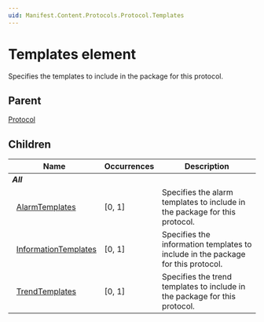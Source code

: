 ```yaml
---
uid: Manifest.Content.Protocols.Protocol.Templates
---
```


# Templates element

Specifies the templates to include in the package for this protocol.

## Parent

[Protocol](xref:Manifest.Content.Protocols.Protocol)

## Children

|Name|Occurrences|Description|
|--- |--- |--- |
|***All***|||
|&nbsp;&nbsp;[AlarmTemplates](xref:Manifest.Content.Protocols.Protocol.Templates.AlarmTemplates)|[0, 1]|Specifies the alarm templates to include in the package for this protocol.|
|&nbsp;&nbsp;[InformationTemplates](xref:Manifest.Content.Protocols.Protocol.Templates.InformationTemplates)|[0, 1]|Specifies the information templates to include in the package for this protocol.|
|&nbsp;&nbsp;[TrendTemplates](xref:Manifest.Content.Protocols.Protocol.Templates.TrendTemplates)|[0, 1]|Specifies the trend templates to include in the package for this protocol.|
